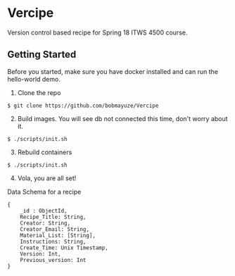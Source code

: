 # Vercipe
Version control based recipe for Spring 18 ITWS 4500 course.


## Getting Started
Before you started, make sure you have docker installed and can run the hello-world demo.

1. Clone the repo

```
$ git clone https://github.com/bobmayuze/Vercipe
```

2. Build images. You will see db not connected this time, don't worry about it.
```
$ ./scripts/init.sh
```


3. Rebuild containers
```
$ ./scripts/init.sh 
```

4. Vola, you are all set!





Data Schema for a recipe
```
{
	_id : ObjectId,
	Recipe_Title: String,
	Creator: String,
	Creator_Email: String,
	Material_List: [String],
	Instructions: String,
	Create_Time: Unix Timestamp,
	Version: Int,
	Previous_version: Int
}

```
